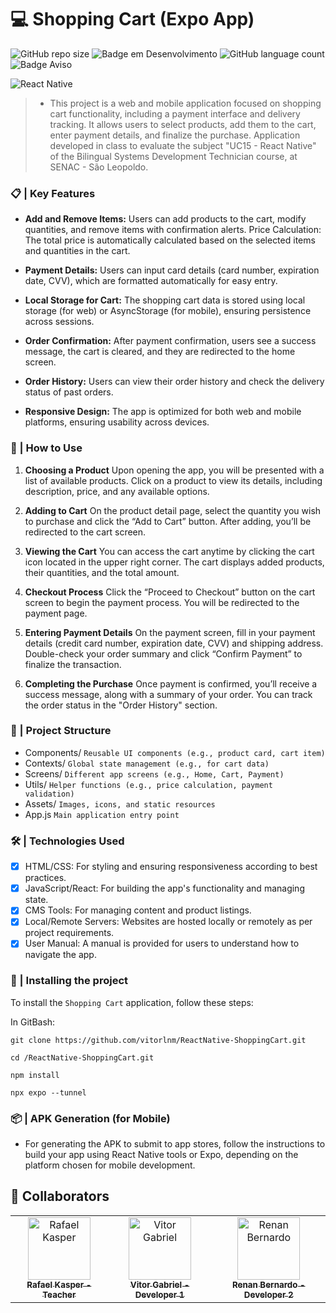 # 💻 Shopping Cart (Expo App)

![GitHub repo size](https://img.shields.io/github/repo-size/vitorlnm/ReactNative-ShoppingCart?style=for-the-badge)
![Badge em Desenvolvimento](http://img.shields.io/static/v1?label=STATUS&message=FINISHED&color=7CFC00&style=for-the-badge)
![GitHub language count](https://img.shields.io/github/languages/count/vitorlnm/ReactNative-ShoppingCart?style=for-the-badge)
![Badge Aviso](https://img.shields.io/static/v1?label=Count%20Commits&message=10&color=6A5ACD&style=for-the-badge)

<img src="https://images.pexels.com/photos/4968391/pexels-photo-4968391.jpeg?auto=compress&cs=tinysrgb&w=1260&h=750&dpr=2" alt="React Native">

> - This project is a web and mobile application focused on shopping cart functionality, including a payment interface and delivery tracking. It allows users to select products, add them to the cart, enter payment details, and finalize the purchase. Application developed in class to evaluate the subject "UC15 - React Native" of the Bilingual Systems Development Technician course, at SENAC - São Leopoldo.

### 📋 | Key Features

- **Add and Remove Items:** Users can add products to the cart, modify quantities, and remove items with confirmation alerts.
Price Calculation: The total price is automatically calculated based on the selected items and quantities in the cart.

- **Payment Details:** Users can input card details (card number, expiration date, CVV), which are formatted automatically for easy entry.

- **Local Storage for Cart:** The shopping cart data is stored using local storage (for web) or AsyncStorage (for mobile), ensuring persistence across sessions.

- **Order Confirmation:** After payment confirmation, users see a success message, the cart is cleared, and they are redirected to the home screen.

- **Order History:** Users can view their order history and check the delivery status of past orders.

- **Responsive Design:** The app is optimized for both web and mobile platforms, ensuring usability across devices.

### 📝 | How to Use

1. **Choosing a Product**
Upon opening the app, you will be presented with a list of available products. Click on a product to view its details, including description, price, and any available options.

2. **Adding to Cart**
On the product detail page, select the quantity you wish to purchase and click the “Add to Cart” button. After adding, you’ll be redirected to the cart screen.

3. **Viewing the Cart**
You can access the cart anytime by clicking the cart icon located in the upper right corner. The cart displays added products, their quantities, and the total amount.

4. **Checkout Process**
Click the “Proceed to Checkout” button on the cart screen to begin the payment process. You will be redirected to the payment page.

5. **Entering Payment Details**
On the payment screen, fill in your payment details (credit card number, expiration date, CVV) and shipping address. Double-check your order summary and click “Confirm Payment” to finalize the transaction.

6. **Completing the Purchase**
Once payment is confirmed, you’ll receive a success message, along with a summary of your order. You can track the order status in the "Order History" section.

### 📂 | Project Structure

- Components/ `Reusable UI components (e.g., product card, cart item)` 
- Contexts/ `Global state management (e.g., for cart data)` 
- Screens/  `Different app screens (e.g., Home, Cart, Payment)` 
- Utils/  `Helper functions (e.g., price calculation, payment validation)` 
- Assets/  `Images, icons, and static resources` 
- App.js  `Main application entry point` 

### 🛠️ | Technologies Used

- [X] HTML/CSS: For styling and ensuring responsiveness according to best practices.
- [X] JavaScript/React: For building the app's functionality and managing state.
- [X] CMS Tools: For managing content and product listings.
- [X] Local/Remote Servers: Websites are hosted locally or remotely as per project requirements.
- [X] User Manual: A manual is provided for users to understand how to navigate the app.

### 🚀 | Installing the project

To install the `Shopping Cart` application, follow these steps:

In GitBash:

```
git clone https://github.com/vitorlnm/ReactNative-ShoppingCart.git
```

```
cd /ReactNative-ShoppingCart.git
```

```
npm install
```

```
npx expo --tunnel
```

### 📦 | APK Generation (for Mobile)

- For generating the APK to submit to app stores, follow the instructions to build your app using React Native tools or Expo, depending on the platform chosen for mobile development.

## 🤝 Collaborators

<table>
  <tr>
    <td align="center">
      <a href="#" title="Rafael Kasper">
        <img src="https://avatars.githubusercontent.com/u/42684330?v=4" width="100px;" alt="Rafael Kasper"/><br>
        <sub>
          <b>Rafael Kasper - Teacher</b>
        </sub>
      </a>
    </td>

  <td align="center">
      <a href="#" title="Vitor Gabriel">
        <img src="https://avatars.githubusercontent.com/u/79713907?v=4" width="100px;" alt="Vitor Gabriel"/><br>
        <sub>
          <b>Vitor Gabriel - Developer 1</b>
        </sub>
      </a>
    </td>

<td align="center">
      <a href="#" title="Renan Bernardo">
        <img src="https://cdn.discordapp.com/attachments/1204827550946168884/1299534491320320081/412695563_1429922514263509_8172059649901029130_n.png?ex=671d8d4e&is=671c3bce&hm=1820d12bb760755f715c4177039a19f66acfa9feeabb055846a94ac298a3fe1f&" width="100px;" alt="Renan Bernardo"/><br>
        <sub>
          <b>Renan Bernardo - Developer 2</b>
        </sub>
      </a>
    </td>
  </tr>

</table>
